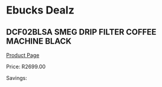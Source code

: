 
# Ebucks Dealz
## DCF02BLSA SMEG DRIP FILTER COFFEE MACHINE BLACK
[Product Page](https://www.ebucks.com/web/shop/productSelected.do?prodId=1231090235&catId=1196428103)

Price: R2699.00

Savings: 


	